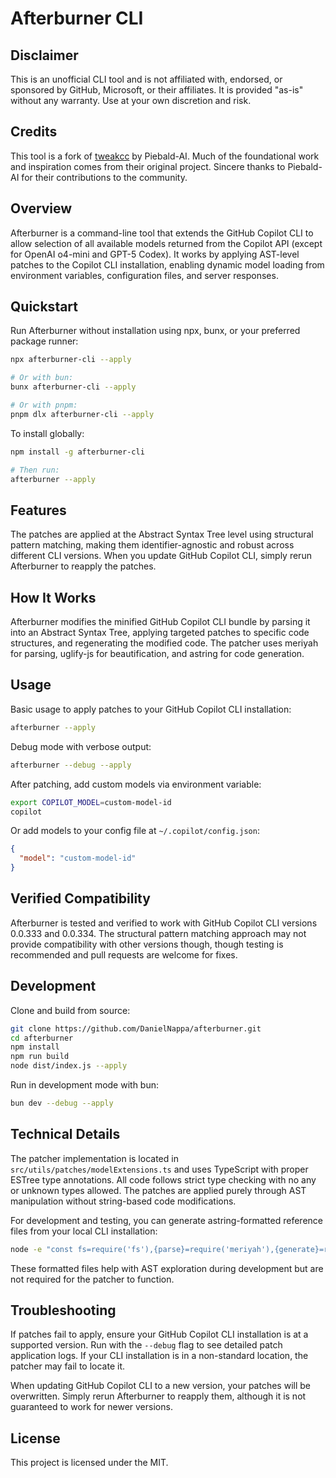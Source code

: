 # Afterburner CLI

## Disclaimer

This is an unofficial CLI tool and is not affiliated with,
endorsed, or sponsored by GitHub, Microsoft, or their affiliates. It is provided
"as-is" without any warranty. Use at your own discretion and risk.

## Credits

This tool is a fork of [tweakcc](https://github.com/Piebald-AI/tweakcc) by
Piebald-AI. Much of the foundational work and inspiration comes from their
original project. Sincere thanks to Piebald-AI for their contributions to the
community.

## Overview

Afterburner is a command-line tool that extends the GitHub Copilot CLI to allow
selection of all available models returned from the Copilot API (except for
OpenAI o4-mini and GPT-5 Codex). It works by applying AST-level patches to the
Copilot CLI installation, enabling dynamic model loading from environment
variables, configuration files, and server responses.

## Quickstart

Run Afterburner without installation using npx, bunx, or your preferred package
runner:

```bash
npx afterburner-cli --apply

# Or with bun:
bunx afterburner-cli --apply

# Or with pnpm:
pnpm dlx afterburner-cli --apply
```

To install globally:

```bash
npm install -g afterburner-cli

# Then run:
afterburner --apply
```

## Features

The patches are applied at the Abstract Syntax Tree level using structural
pattern matching, making them identifier-agnostic and robust across different
CLI versions. When you update GitHub Copilot CLI, simply rerun Afterburner to
reapply the patches.

## How It Works

Afterburner modifies the minified GitHub Copilot CLI bundle by parsing it into
an Abstract Syntax Tree, applying targeted patches to specific code structures,
and regenerating the modified code. The patcher uses meriyah for parsing,
uglify-js for beautification, and astring for code generation.

## Usage

Basic usage to apply patches to your GitHub Copilot CLI installation:

```bash
afterburner --apply
```

Debug mode with verbose output:

```bash
afterburner --debug --apply
```

After patching, add custom models via environment variable:

```bash
export COPILOT_MODEL=custom-model-id
copilot
```

Or add models to your config file at `~/.copilot/config.json`:

```json
{
  "model": "custom-model-id"
}
```

## Verified Compatibility

Afterburner is tested and verified to work with GitHub Copilot CLI versions
0.0.333 and 0.0.334. The structural pattern matching approach may not provide
compatibility with other versions though, though testing is recommended and pull
requests are welcome for fixes.

## Development

Clone and build from source:

```bash
git clone https://github.com/DanielNappa/afterburner.git
cd afterburner
npm install
npm run build
node dist/index.js --apply
```

Run in development mode with bun:

```bash
bun dev --debug --apply
```

## Technical Details

The patcher implementation is located in `src/utils/patches/modelExtensions.ts`
and uses TypeScript with proper ESTree type annotations. All code follows strict
type checking with no any or unknown types allowed. The patches are applied
purely through AST manipulation without string-based code modifications.

For development and testing, you can generate astring-formatted reference files
from your local CLI installation:

```bash
node -e "const fs=require('fs'),{parse}=require('meriyah'),{generate}=require('astring');const code=fs.readFileSync('node_modules/@github/copilot/index.js','utf-8');const ast=parse(code,{module:true,next:true});fs.writeFileSync('index-astring.js',generate(ast),'utf-8');"
```

These formatted files help with AST exploration during development but are not
required for the patcher to function.

## Troubleshooting

If patches fail to apply, ensure your GitHub Copilot CLI installation is at a
supported version. Run with the `--debug` flag to see detailed patch application
logs. If your CLI installation is in a non-standard location, the patcher may
fail to locate it.

When updating GitHub Copilot CLI to a new version, your patches will be
overwritten. Simply rerun Afterburner to reapply them, although it is not guaranteed to work for newer versions.

## License

This project is licensed under the MIT.

